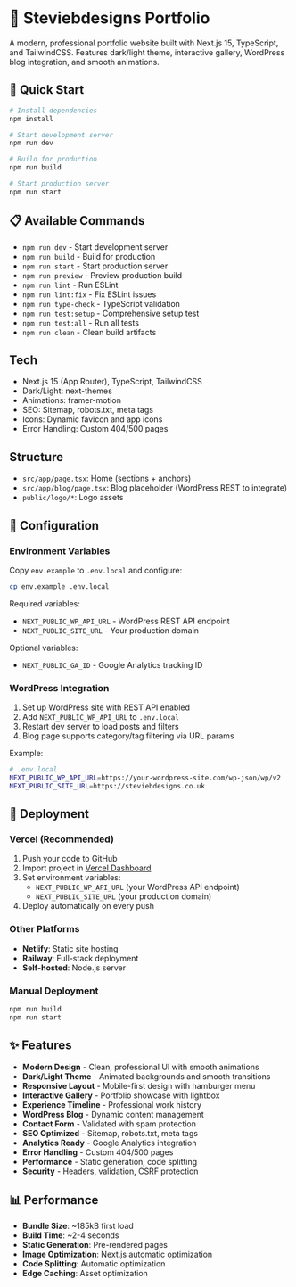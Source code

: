 # 🎨 Steviebdesigns Portfolio

A modern, professional portfolio website built with Next.js 15, TypeScript, and TailwindCSS. Features dark/light theme, interactive gallery, WordPress blog integration, and smooth animations.

## 🚀 Quick Start

```bash
# Install dependencies
npm install

# Start development server
npm run dev

# Build for production
npm run build

# Start production server
npm run start
```

## 📋 Available Commands

- `npm run dev` - Start development server
- `npm run build` - Build for production
- `npm run start` - Start production server
- `npm run preview` - Preview production build
- `npm run lint` - Run ESLint
- `npm run lint:fix` - Fix ESLint issues
- `npm run type-check` - TypeScript validation
- `npm run test:setup` - Comprehensive setup test
- `npm run test:all` - Run all tests
- `npm run clean` - Clean build artifacts

## Tech

- Next.js 15 (App Router), TypeScript, TailwindCSS
- Dark/Light: next-themes
- Animations: framer-motion
- SEO: Sitemap, robots.txt, meta tags
- Icons: Dynamic favicon and app icons
- Error Handling: Custom 404/500 pages

## Structure

- `src/app/page.tsx`: Home (sections + anchors)
- `src/app/blog/page.tsx`: Blog placeholder (WordPress REST to integrate)
- `public/logo/*`: Logo assets

## 🔧 Configuration

### Environment Variables

Copy `env.example` to `.env.local` and configure:

```bash
cp env.example .env.local
```

Required variables:
- `NEXT_PUBLIC_WP_API_URL` - WordPress REST API endpoint
- `NEXT_PUBLIC_SITE_URL` - Your production domain

Optional variables:
- `NEXT_PUBLIC_GA_ID` - Google Analytics tracking ID

### WordPress Integration

1. Set up WordPress site with REST API enabled
2. Add `NEXT_PUBLIC_WP_API_URL` to `.env.local`
3. Restart dev server to load posts and filters
4. Blog page supports category/tag filtering via URL params

Example:
```bash
# .env.local
NEXT_PUBLIC_WP_API_URL=https://your-wordpress-site.com/wp-json/wp/v2
NEXT_PUBLIC_SITE_URL=https://steviebdesigns.co.uk
```

## 🚀 Deployment

### Vercel (Recommended)

1. Push your code to GitHub
2. Import project in [Vercel Dashboard](https://vercel.com/dashboard)
3. Set environment variables:
   - `NEXT_PUBLIC_WP_API_URL` (your WordPress API endpoint)
   - `NEXT_PUBLIC_SITE_URL` (your production domain)
4. Deploy automatically on every push

### Other Platforms

- **Netlify**: Static site hosting
- **Railway**: Full-stack deployment
- **Self-hosted**: Node.js server

### Manual Deployment

```bash
npm run build
npm run start
```

## ✨ Features

- **Modern Design** - Clean, professional UI with smooth animations
- **Dark/Light Theme** - Animated backgrounds and smooth transitions
- **Responsive Layout** - Mobile-first design with hamburger menu
- **Interactive Gallery** - Portfolio showcase with lightbox
- **Experience Timeline** - Professional work history
- **WordPress Blog** - Dynamic content management
- **Contact Form** - Validated with spam protection
- **SEO Optimized** - Sitemap, robots.txt, meta tags
- **Analytics Ready** - Google Analytics integration
- **Error Handling** - Custom 404/500 pages
- **Performance** - Static generation, code splitting
- **Security** - Headers, validation, CSRF protection

## 📊 Performance

- **Bundle Size**: ~185kB first load
- **Build Time**: ~2-4 seconds
- **Static Generation**: Pre-rendered pages
- **Image Optimization**: Next.js automatic optimization
- **Code Splitting**: Automatic optimization
- **Edge Caching**: Asset optimization
